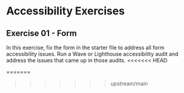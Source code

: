 # Accessibility Exercises

## Exercise 01 - Form

In this exercise, fix the form in the starter file to address all form accessibility issues. Run a Wave or Lighthouse accessibility audit and address the issues that came up in those audits.
<<<<<<< HEAD

=======
>>>>>>> upstream/main
